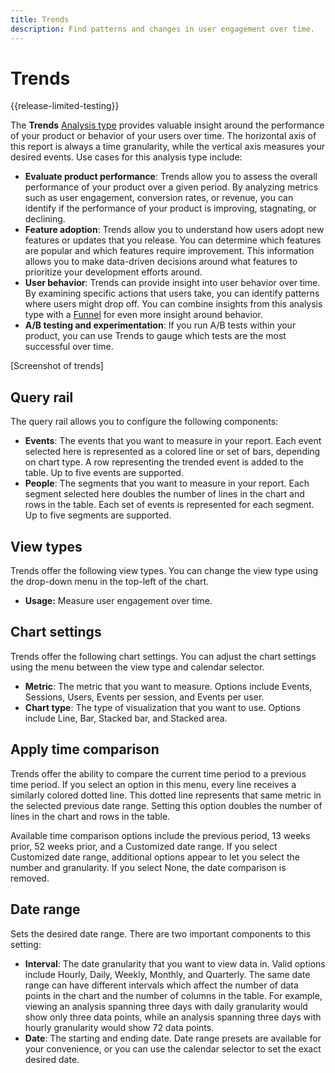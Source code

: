 ```yaml
---
title: Trends
description: Find patterns and changes in user engagement over time.
---
```

# Trends

{{release-limited-testing}}

The **Trends** [Analysis type](overview.md) provides valuable insight around the performance of your product or behavior of your users over time. The horizontal axis of this report is always a time granularity, while the vertical axis measures your desired events. Use cases for this analysis type include:

* **Evaluate product performance**: Trends allow you to assess the overall performance of your product over a given period. By analyzing metrics such as user engagement, conversion rates, or revenue, you can identify if the performance of your product is improving, stagnating, or declining.
* **Feature adoption**: Trends allow you to understand how users adopt new features or updates that you release. You can determine which features are popular and which features require improvement. This information allows you to make data-driven decisions around what features to prioritize your development efforts around.
* **User behavior**: Trends can provide insight into user behavior over time. By examining specific actions that users take, you can identify patterns where users might drop off. You can combine insights from this analysis type with a [Funnel](funnel.md) for even more insight around behavior.
* **A/B testing and experimentation**: If you run A/B tests within your product, you can use Trends to gauge which tests are the most successful over time.

[Screenshot of trends]

## Query rail

The query rail allows you to configure the following components:

* **Events**: The events that you want to measure in your report. Each event selected here is represented as a colored line or set of bars, depending on chart type. A row representing the trended event is added to the table. Up to five events are supported.
* **People**: The segments that you want to measure in your report. Each segment selected here doubles the number of lines in the chart and rows in the table. Each set of events is represented for each segment. Up to five segments are supported.

## View types

Trends offer the following view types. You can change the view type using the drop-down menu in the top-left of the chart.

* **Usage:** Measure user engagement over time.

## Chart settings

Trends offer the following chart settings. You can adjust the chart settings using the menu between the view type and calendar selector.

* **Metric**: The metric that you want to measure. Options include Events, Sessions, Users, Events per session, and Events per user.
* **Chart type**: The type of visualization that you want to use. Options include Line, Bar, Stacked bar, and Stacked area.

## Apply time comparison

Trends offer the ability to compare the current time period to a previous time period. If you select an option in this menu, every line receives a similarly colored dotted line. This dotted line represents that same metric in the selected previous date range. Setting this option doubles the number of lines in the chart and rows in the table.

Available time comparison options include the previous period, 13 weeks prior, 52 weeks prior, and a Customized date range. If you select Customized date range, additional options appear to let you select the number and granularity. If you select None, the date comparison is removed.

## Date range

Sets the desired date range. There are two important components to this setting:

* **Interval**: The date granularity that you want to view data in. Valid options include Hourly, Daily, Weekly, Monthly, and Quarterly. The same date range can have different intervals which affect the number of data points in the chart and the number of columns in the table. For example, viewing an analysis spanning three days with daily granularity would show only three data points, while an analysis spanning three days with hourly granularity would show 72 data points.
* **Date**: The starting and ending date. Date range presets are available for your convenience, or you can use the calendar selector to set the exact desired date.
